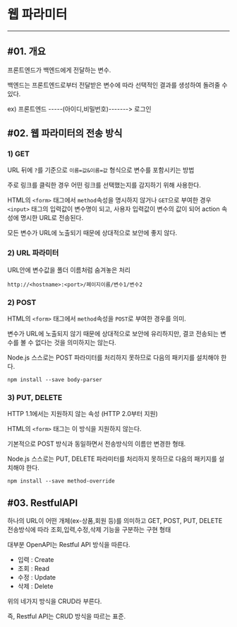# 웹 파라미터

---

## #01. 개요

프론트엔드가 백엔드에게 전달하는 변수.

백엔드는 프론트엔드로부터 전달받은 변수에 따라 선택적인 결과를 생성하여 돌려줄 수 있다.

ex) 프론트엔드 -----(아이디,비밀번호)-------> 로그인

## #02. 웹 파라미터의 전송 방식

### 1) GET

URL 뒤에 `?`를 기준으로 `이름=값&이름=값` 형식으로 변수를 포함시키는 방법

주로 링크를 클릭한 경우 어떤 링크를 선택했는지를 감지하기 위해 사용한다.

HTML의 `<form>` 태그에서 `method`속성을 명시하지 않거나 `GET`으로 부여한 경우 `<input>` 태그의 입력값이 변수명이 되고, 사용자 입력값이 변수의 값이 되어 action 속성에 명시한 URL로 전송된다.

모든 변수가 URL에 노출되기 때문에 상대적으로 보안에 좋지 않다.


### 2) URL 파라미터

URL안에 변수값을 폴더 이름처럼 숨겨놓은 처리

```
http://<hostname>:<port>/페이지이름/변수1/변수2
```

### 2) POST

HTML의 `<form>` 태그에서 `method`속성을 `POST`로 부여한 경우를 의미.

변수가 URL에 노출되지 않기 때문에 상대적으로 보안에 유리하지만,
결코 전송되는 변수를 볼 수 없다는 것을 의미하지는 않는다.

Node.js 스스로는 POST 파라미터를 처리하지 못하므로 다음의 패키지를 설치해야 한다.

```shell
npm install --save body-parser
```

### 3) PUT, DELETE

HTTP 1.1에서는 지원하지 않는 속성 (HTTP 2.0부터 지원)

HTML의 `<form>` 태그는 이 방식을 지원하지 않는다.

기본적으로 POST 방식과 동일하면서 전송방식의 이름만 변경한 형태.

Node.js 스스로는 PUT, DELETE 파라미터를 처리하지 못하므로 다음의 패키지를 설치해야 한다.

```shell
npm install --save method-override
```


## #03. RestfulAPI

하나의 URL이 어떤 개체(ex-상품,회원 등)를 의미하고 GET, POST, PUT, DELETE 전송방식에 따라 조회,입력,수정,삭제 기능을 구분하는 구현 형태

대부분 OpenAPI는 Restful API 방식을 따른다.

- 입력 : Create
- 조회 : Read
- 수정 : Update
- 삭제 : Delete

위의 네가지 방식을 CRUD라 부른다.

즉, Restful API는 CRUD 방식을 따르는 표준.